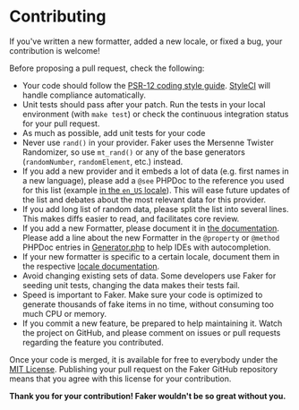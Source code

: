 # Contributing

If you've written a new formatter, added a new locale, or fixed a bug, your contribution is welcome!

Before proposing a pull request, check the following:

* Your code should follow the [PSR-12 coding style guide](https://www.php-fig.org/psr/psr-12/). [StyleCI](https://styleci.io/) will handle compliance automatically.
* Unit tests should pass after your patch. Run the tests in your local environment (with `make test`) or check the continuous integration status for your pull request.
* As much as possible, add unit tests for your code
* Never use `rand()` in your provider. Faker uses the Mersenne Twister Randomizer, so use `mt_rand()` or any of the base generators (`randomNumber`, `randomElement`, etc.) instead.
* If you add a new provider and it embeds a lot of data (e.g. first names in a new language), please add a `@see` PHPDoc to the reference you used for this list (example [in the `en_US` locale](https://github.com/FakerPHP/Faker/blob/main/src/Faker/Provider/en_US/Text.php#L35)). This will ease future updates of the list and debates about the most relevant data for this provider.
* If you add long list of random data, please split the list into several lines. This makes diffs easier to read, and facilitates core review.
* If you add a new Formatter, please document it in [the documentation](https://github.com/FakerPHP/fakerphp.github.io). Please add a line about the new Formatter in the `@property` or `@method` PHPDoc entries in [Generator.php](https://github.com/FakerPHP/Faker/blob/main/src/Faker/Generator.php#L6-L118) to help IDEs with autocompletion.
* If your new formatter is specific to a certain locale, document them in the respective [locale documentation](https://github.com/FakerPHP/fakerphp.github.io/tree/main/docs/locales).
* Avoid changing existing sets of data. Some developers use Faker for seeding unit tests, changing the data makes their tests fail.
* Speed is important to Faker. Make sure your code is optimized to generate thousands of fake items in no time, without consuming too much CPU or memory.
* If you commit a new feature, be prepared to help maintaining it. Watch the project on GitHub, and please comment on issues or pull requests regarding the feature you contributed.

Once your code is merged, it is available for free to everybody under the [MIT License](/LICENSE). Publishing your pull request on the Faker GitHub repository means that you agree with this license for your contribution.

**Thank you for your contribution! Faker wouldn't be so great without you.**
